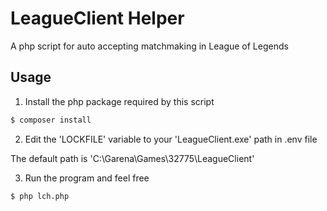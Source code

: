 # LeagueClient Helper

A php script for auto accepting matchmaking in League of Legends

## Usage


1. Install the php package required by this script

```sh
$ composer install
```

2. Edit the 'LOCKFILE' variable to your 'LeagueClient.exe' path in .env file

The default path is 'C:\Garena\Games\32775\LeagueClient'

3. Run the program and feel free

```sh
$ php lch.php
```
